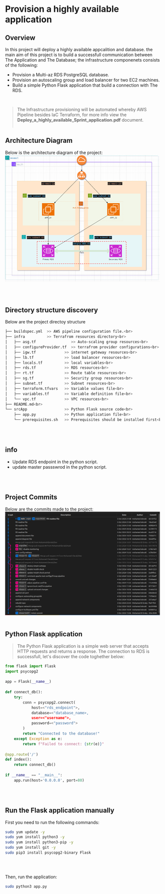 # Provision a highly available application

## Overview
In this project will deploy a highly available appcalition and database. the main aim of this project is to build a successfull communication between The Application and The Database; the infrastructure componenets consists of the following:
- Provision a Multi-az RDS PostgreSQL database.
- Provision an autoscaling group and load balancer for two EC2 machines.
- Build a simple Python Flask application that build a connection with The RDS.
<br> 

> The Infrastructure provisioning will be automated whereby AWS Pipeline besides IaC Terraform, for more info view the **Deploy_a_highly_available_Sprint_application.pdf** document.<br><br>

## Architecture Diagram
Below is the architecture diagram of the project:
![Architecture Diagram](./Architecture%20Diagram.drawio.png)

<br><br>


## Directory structure discovery
Below are the project directoy structure<br>

```bash
├── buildspec.yml  >> AWS pipeline configuration file.<br>
├── infra          >> Terrafrom resources directory<br>
│   ├── asg.tf                >> Auto-scaling group resources<br>
│   ├── configureProvider.tf  >> terrafrom provider configurations<br>
│   ├── igw.tf             >> internet gateway resources<br>
│   ├── lb.tf              >> load balancer resources<br>
│   ├── locals.tf          >> local variables<br>
│   ├── rds.tf             >> RDS resources<br>
│   ├── rt.tf              >> Route table resources<br>
│   ├── sg.tf              >> Security group resources<br>
│   ├── subnet.tf          >> Subnet resources<br>
│   ├── terraform.tfvars   >> Variable values file<br>
│   ├── variables.tf       >> Variable definition file<br>
│   └── vpc.tf             >> VPC resources<br>
├── README.md<br>
└── srcApp                 >> Python Flask source code<br>
    ├── app.py             >> Python application file<br>
    └── prerequisites.sh   >> Prerequisites should be installed first<br>
```
<br><br>


## info
- Update RDS endpoint in the python script.
- update master passswrod in the python script.

<br><br>
## Project Commits
Below are the commits made to the project:
![Architecture Diagram](./project_commits.png)
<br><br>
## Python Flask application

> The Python Flask application is a simple web server that accepts HTTP requests and returns a response. The connection to RDS is successfull, let's discover the code toghether below:

```Python
from flask import Flask
import psycopg2

app = Flask(__name__)

def connect_db():
    try:
        conn = psycopg2.connect(
            host=<"rds_endpoint">,
            database=<"database_name>,  
            user=<"username">,      
            password=<"password"> 
        )
        return "Connected to the database!"
    except Exception as e:
        return f"Failed to connect: {str(e)}"

@app.route('/')
def index():
    return connect_db()

if __name__ == "__main__":
    app.run(host='0.0.0.0', port=80)

```
<br><br>
## Run the Flask application manually
First you need to run the following commands:<br>
```bash
sudo yum update -y
sudo yum install python3 -y
sudo yum install python3-pip -y
sudo yum install git -y
sudo pip3 install psycopg2-binary Flask
```
<br><br>

Then, run the application:
```bash
sudo python3 app.py
```